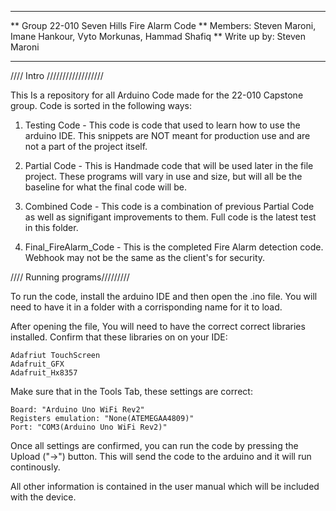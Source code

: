 ****************************************************************
** Group 22-010 Seven Hills Fire Alarm Code
** Members: Steven Maroni, Imane Hankour, Vyto Morkunas, Hammad Shafiq
** Write up by: Steven Maroni
****************************************************************

//// Intro //////////////////

This Is a repository for all Arduino Code made for the 22-010 Capstone group. Code is sorted in the following ways:

1. Testing Code - This code is code that used to learn how to use the arduino IDE. This snippets are NOT meant for production use and are not a part of the project itself.

2. Partial Code - This is Handmade code that will be used later in the file project. These programs will vary in use
   and size, but will all be the baseline for what the final code will be.

3. Combined Code - This code is a combination of previous Partial Code as well as signifigant improvements to them. Full code is the latest test in this folder.

4. Final_FireAlarm_Code - This is the completed Fire Alarm detection code. Webhook may not be the same as the client's for security.


//// Running programs/////////

To run the code, install the arduino IDE and then open the .ino file. You will need to have it in a folder with a
corrisponding name for it to load.

After opening the file, You will need to have the correct correct libraries installed. Confirm that these libraries on on your IDE:

	Adafriut TouchScreen
	Adafruit_GFX
	Adafruit_Hx8357

Make sure that in the Tools Tab, these settings are correct:

	Board: "Arduino Uno WiFi Rev2"
	Registers emulation: "None(ATEMEGAA4809)"
	Port: "COM3(Arduino Uno WiFi Rev2)"

Once all settings are confirmed, you can run the code by pressing the Upload ("->") button. This will send the code to
the arduino and it will run continously.

All other information is contained in the user manual which will be included with the device.
